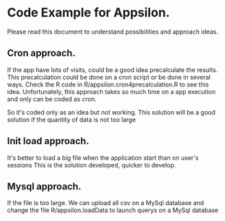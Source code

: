 # Code Example for Appsilon.

Please read this document to understand possibilities and approach ideas.

## Cron approach.
If the app have lots of visits, could be a good idea precalculate the results.
This precalculation could be done on a cron script or be done in several ways.
Check the R code in R/appsilon.cron4precalculation.R to see this idea.
Unfortunately, this approach takes so much time on a app execution and only can
be coded as cron. 

So it's coded only as an idea but not working.
This solution will be a good solution if the quantity of data is not too large

## Init load approach.
It's better to load a big file when the application start than on user's sessions
This is the solution developed, quicker to develop.

## Mysql approach.
If the file is too large. We can upload all csv on a MySql database and change the file R/appsilon.loadData to launch querys on a MySql database